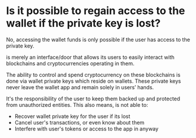# Is it possible to regain access to the wallet if the private key is lost?

No, accessing the wallet funds is only possible if the user has access to the private key.

is merely an interface/door that allows its users to easily interact with blockchains and cryptocurrencies operating in them.

The ability to control and spend cryptocurrency on these blockchains is done via wallet private keys which reside on wallets. These private keys never leave the wallet app and remain solely in users’ hands.

It's the responsibility of the user to keep them backed up and protected from unauthorized entities. This also means, is not able to:

- Recover wallet private key for the user if its lost
- Cancel user's transactions, or even know about them
- Interfere with user's tokens or access to the app in anyway
